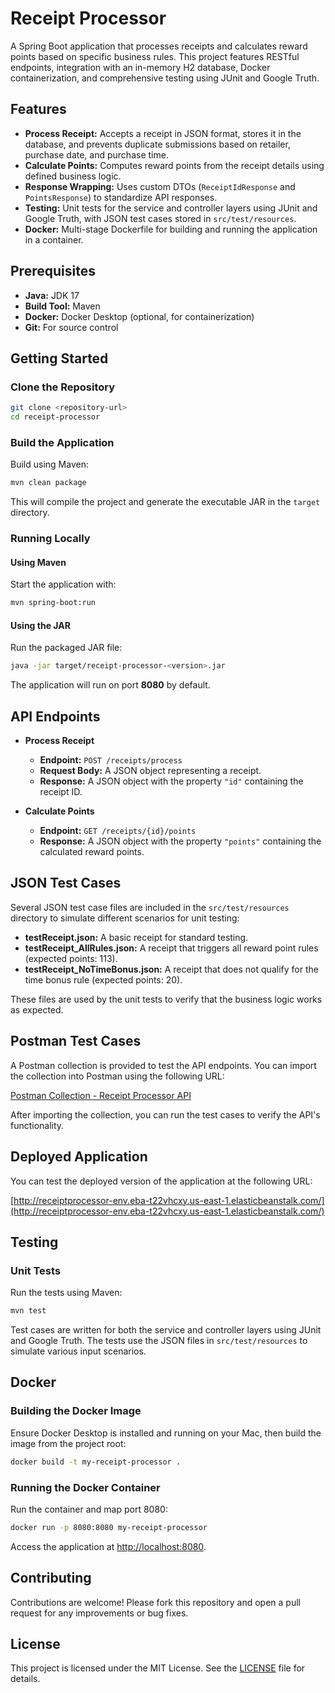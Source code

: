 # Receipt Processor

A Spring Boot application that processes receipts and calculates reward points based on specific business rules. This project features RESTful endpoints, integration with an in-memory H2 database, Docker containerization, and comprehensive testing using JUnit and Google Truth.

## Features

- **Process Receipt:** Accepts a receipt in JSON format, stores it in the database, and prevents duplicate submissions based on retailer, purchase date, and purchase time.
- **Calculate Points:** Computes reward points from the receipt details using defined business logic.
- **Response Wrapping:** Uses custom DTOs (`ReceiptIdResponse` and `PointsResponse`) to standardize API responses.
- **Testing:** Unit tests for the service and controller layers using JUnit and Google Truth, with JSON test cases stored in `src/test/resources`.
- **Docker:** Multi-stage Dockerfile for building and running the application in a container.

## Prerequisites

- **Java:** JDK 17
- **Build Tool:** Maven
- **Docker:** Docker Desktop (optional, for containerization)
- **Git:** For source control

## Getting Started

### Clone the Repository

```bash
git clone <repository-url>
cd receipt-processor
```

### Build the Application

Build using Maven:

```bash
mvn clean package
```

This will compile the project and generate the executable JAR in the `target` directory.

### Running Locally

#### Using Maven

Start the application with:

```bash
mvn spring-boot:run
```

#### Using the JAR

Run the packaged JAR file:

```bash
java -jar target/receipt-processor-<version>.jar
```

The application will run on port **8080** by default.

## API Endpoints

- **Process Receipt**
  - **Endpoint:** `POST /receipts/process`
  - **Request Body:** A JSON object representing a receipt.
  - **Response:** A JSON object with the property `"id"` containing the receipt ID.

- **Calculate Points**
  - **Endpoint:** `GET /receipts/{id}/points`
  - **Response:** A JSON object with the property `"points"` containing the calculated reward points.

## JSON Test Cases

Several JSON test case files are included in the `src/test/resources` directory to simulate different scenarios for unit testing:

- **testReceipt.json:** A basic receipt for standard testing.
- **testReceipt_AllRules.json:** A receipt that triggers all reward point rules (expected points: 113).
- **testReceipt_NoTimeBonus.json:** A receipt that does not qualify for the time bonus rule (expected points: 20).

These files are used by the unit tests to verify that the business logic works as expected.

## Postman Test Cases

A Postman collection is provided to test the API endpoints. You can import the collection into Postman using the following URL:

[Postman Collection - Receipt Processor API](https://www.postman.com/wwwwyssss/public/collection/v344um3/fetch?action=share&creator=31906088)

After importing the collection, you can run the test cases to verify the API's functionality.

## Deployed Application

You can test the deployed version of the application at the following URL:

[http://receiptprocessor-env.eba-t22vhcxy.us-east-1.elasticbeanstalk.com/](http://receiptprocessor-env.eba-t22vhcxy.us-east-1.elasticbeanstalk.com/)

## Testing

### Unit Tests

Run the tests using Maven:

```bash
mvn test
```

Test cases are written for both the service and controller layers using JUnit and Google Truth. The tests use the JSON files in `src/test/resources` to simulate various input scenarios.

## Docker

### Building the Docker Image

Ensure Docker Desktop is installed and running on your Mac, then build the image from the project root:

```bash
docker build -t my-receipt-processor .
```

### Running the Docker Container

Run the container and map port 8080:

```bash
docker run -p 8080:8080 my-receipt-processor
```

Access the application at [http://localhost:8080](http://localhost:8080).

## Contributing

Contributions are welcome! Please fork this repository and open a pull request for any improvements or bug fixes.

## License

This project is licensed under the MIT License. See the [LICENSE](LICENSE) file for details.
